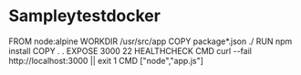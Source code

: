 # Sampleytestdocker
FROM node:alpine
WORKDIR /usr/src/app
COPY package*.json ./
RUN npm install
COPY . .
EXPOSE 3000 22
HEALTHCHECK CMD curl --fail http://localhost:3000 || exit 1
CMD ["node","app.js"]
